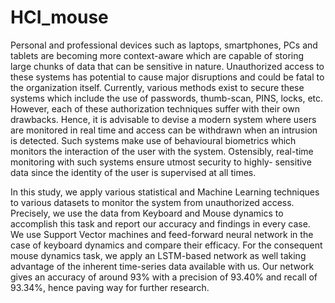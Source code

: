 # HCI_mouse

Personal and professional devices such as laptops, smartphones, PCs and tablets are becoming
more context-aware which are capable of storing large chunks of data that can be sensitive in
nature. Unauthorized access to these systems has potential to cause major disruptions and could
be fatal to the organization itself. Currently, various methods exist to secure these systems which
include the use of passwords, thumb-scan, PINS, locks, etc. However, each of these authorization
techniques suffer with their own drawbacks. Hence, it is advisable to devise a modern system
where users are monitored in real time and access can be withdrawn when an intrusion is detected.
Such systems make use of behavioural biometrics which monitors the interaction of the user with
the system. Ostensibly, real-time monitoring with such systems ensure utmost security to highly-
sensitive data since the identity of the user is supervised at all times. 

In this study, we apply various statistical and Machine Learning techniques to various datasets to monitor the system from
unauthorized access. Precisely, we use the data from Keyboard and Mouse dynamics to accomplish
this task and report our accuracy and findings in every case. We use Support Vector machines and
feed-forward neural network in the case of keyboard dynamics and compare their efficacy. For the
consequent mouse dynamics task, we apply an LSTM-based network as well taking advantage of
the inherent time-series data available with us. Our network gives an accuracy of around 93% with
a precision of 93.40% and recall of 93.34%, hence paving way for further research.
